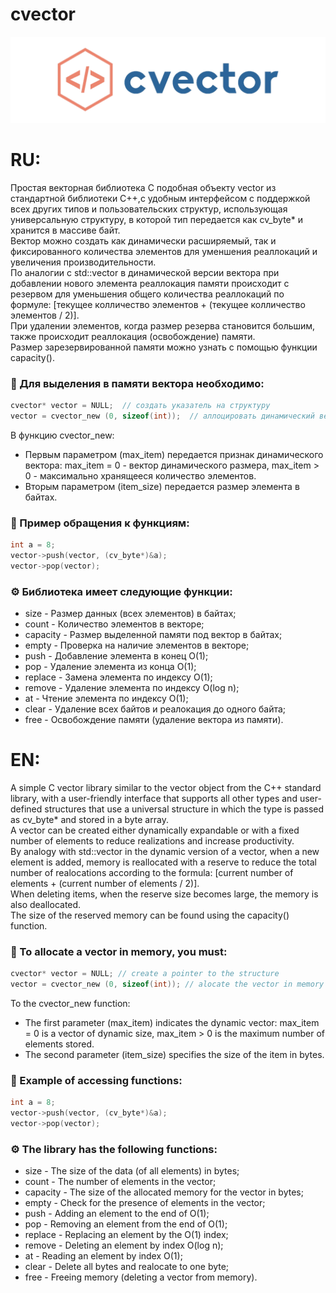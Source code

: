 # cvector

![Alt Text](https://github.com/ivanMoskalevDev/cvector/blob/main/target/resources/logo.png)

#
# RU:
Простая векторная библиотека C подобная объекту vector 
из стандартной библиотеки C++,с удобным интерфейсом с поддержкой всех 
других типов и пользовательских структур,
использующая универсальную структуру,
в которой тип передается как cv_byte* и хранится в массиве байт.\
Вектор можно создать как динамически расширяемый, так и фиксированного 
количества элементов для уменшения реаллокаций и увеличения производительности.\
По аналогии с std::vector в динамической версии вектора при добавлении
нового элемента реаллокация памяти происходит с резервом для уменьшения 
общего количества реаллокаций по формуле: 
[текущее колличество элементов + (текущее колличество элементов / 2)].\
При удалении элементов, когда размер резерва становится большим, 
также происходит реаллокация (освобождение) памяти.\
Размер зарезервированной памяти можно узнать с помощью функции capacity().

### 🚀 Для выделения в памяти вектора необходимо:
```c
cvector* vector = NULL;  // создать указатель на структуру
vector = cvector_new (0, sizeof(int));  // аллоцировать динамический вектор в памяти 
```
В функцию cvector_new:
 - Первым параметром (max_item) передается признак динамического
вектора: max_item = 0 - вектор динамического размера, 
max_item > 0 -  максимально хранящееся количество элементов.
 - Вторым параметром (item_size) передается размер элемента в байтах.
 
### 🚀 Пример обращения к функциям:
```c
int a = 8;
vector->push(vector, (cv_byte*)&a);
vector->pop(vector);
```

### ⚙️ Библиотека имеет следующие функции:
 - size - Размер данных (всех элементов) в байтах;
 - count - Количество элементов в векторе;
 - capacity - Размер выделенной памяти под вектор в байтах;
 - empty - Проверка на наличие элементов в векторе;
 - push - Добавление элемента в конец O(1);
 - pop - Удаление элемента из конца O(1);
 - replace - Замена элемента по индексу O(1);
 - remove - Удаление элемента по индексу O(log n);
 - at - Чтение элемента по индексу O(1);
 - clear - Удаление всех байтов и реалокация до одного байта;
 - free - Освобождение памяти (удаление вектора из памяти).


#
# EN:
A simple C vector library similar to the vector object
from the C++ standard library, with a user-friendly interface that supports all 
other types and user-defined structures
that use a universal structure
in which the type is passed as cv_byte* and stored in a byte array.\
A vector can be created either dynamically expandable or
with a fixed number of elements to reduce realizations and increase productivity.\
By analogy with std::vector in the dynamic version of a vector, when
a new element is added, memory is reallocated with a reserve to reduce 
the total number of realocations according to the formula: 
[current number of elements + (current number of elements / 2)].\
When deleting items, when the reserve size becomes large,
the memory is also deallocated. \
The size of the reserved memory can be found using the capacity() function.

### 🚀 To allocate a vector in memory, you must:
```c
cvector* vector = NULL; // create a pointer to the structure
vector = cvector_new (0, sizeof(int)); // alocate the vector in memory
```
To the cvector_new function:
 - The first parameter (max_item) indicates the dynamic
vector: max_item = 0 is a vector of dynamic size,
max_item > 0 is the maximum number of elements stored.
 - The second parameter (item_size) specifies the size of the item in bytes.
 
### 🚀 Example of accessing functions:
```c
int a = 8;
vector->push(vector, (cv_byte*)&a);
vector->pop(vector);
```

### ⚙️ The library has the following functions:
- size - The size of the data (of all elements) in bytes;
- count - The number of elements in the vector;
- capacity - The size of the allocated memory for the vector in bytes;
- empty - Check for the presence of elements in the vector;
- push - Adding an element to the end of O(1);
- pop - Removing an element from the end of O(1);
- replace - Replacing an element by the O(1) index;
- remove - Deleting an element by index O(log n);
- at - Reading an element by index O(1);
- clear - Delete all bytes and realocate to one byte;
- free - Freeing memory (deleting a vector from memory).











